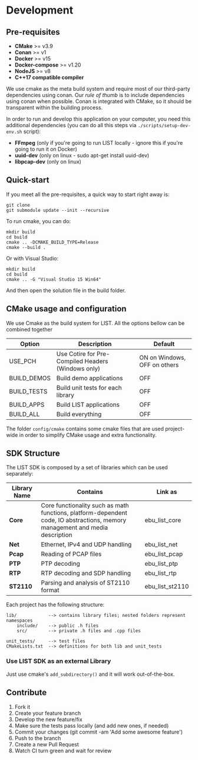 # Development

## Pre-requisites

- **CMake** >= v3.9
- **Conan** >= v1
- **Docker** >= v15
- **Docker-compose** >= v1.20
- **NodeJS** >= v8
- **C++17 compatible compiler**

We use cmake as the meta build system and require most of our third-party dependencies using conan.
Our *rule of thumb* is to include dependencies using conan when possible. Conan is integrated with CMake,
so it should be transparent within the building process.

In order to run and develop this application on your computer, you need this additional dependencies (you can do all this steps via `./scripts/setup-dev-env.sh` script):
- **FFmpeg** (only if you're going to run LIST locally - ignore this if you're going to run it on Docker)
- **uuid-dev** (only on linux - sudo apt-get install uuid-dev)
- **libpcap-dev** (only on linux)

## Quick-start

If you meet all the pre-requisites, a quick way to start right away is:

```
git clone
git submodule update --init --recursive
```

To run cmake, you can do:

```
mkdir build
cd build
cmake .. -DCMAKE_BUILD_TYPE=Release
cmake --build .
```

Or with Visual Studio:

```
mkdir build
cd build
cmake .. -G "Visual Studio 15 Win64"
```

And then open the solution file in the build folder.

## CMake usage and configuration

We use Cmake as the build system for LIST. All the options bellow can be combined together

| Option | Description | Default |
| --- | --- | --- |
| USE_PCH | Use Cotire for Pre-Compiled Headers (Windows only) | ON on Windows, OFF on others |
| BUILD_DEMOS | Build demo applications | OFF |
| BUILD_TESTS | Build unit tests for each library | OFF |
| BUILD_APPS | Build LIST applications | OFF |
| BUILD_ALL | Build everything | OFF |

The folder `config/cmake` contains some cmake files that are used project-wide in order to simplify
CMake usage and extra functionality.

## SDK Structure

The LIST SDK is composed by a set of libraries which can be used separately:

| Library Name | Contains | Link as |
| --- | --- | --- |
| **Core** | Core functionality such as math functions, platform-dependent code, IO abstractions, memory management and media description | ebu_list_core |
| **Net** | Ethernet, IPv4 and UDP handling | ebu_list_net |
| **Pcap** | Reading of PCAP files | ebu_list_pcap |
| **PTP** | PTP decoding | ebu_list_ptp |
| **RTP** | RTP decoding and SDP handling | ebu_list_rtp |
| **ST2110** | Parsing and analysis of ST2110 format | ebu_list_st2110 |

Each project has the following structure:

```
lib/            --> contains library files; nested folders represent namespaces
    include/    --> public .h files
    src/        --> private .h files and .cpp files

unit_tests/     --> test files
CMakeLists.txt  --> definitions for both lib and unit_tests
```

### Use LIST SDK as an external Library

Just use cmake's `add_subdirectory()` and it will work out-of-the-box.

## Contribute

1. Fork it
2. Create your feature branch
3. Develop the new feature/fix
4. Make sure the tests pass locally (and add new ones, if needed)
5. Commit your changes (git commit -am 'Add some awesome feature')
6. Push to the branch
7. Create a new Pull Request
8. Watch CI turn green and wait for review
